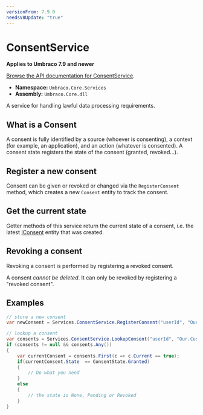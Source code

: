 ```yaml
---
versionFrom: 7.9.0
needsV8Update: "true"
---
```


# ConsentService

**Applies to Umbraco 7.9 and newer**

[Browse the API documentation for ConsentService](https://our.umbraco.com/apidocs/v7/csharp/api/Umbraco.Core.Services.IConsentService.html).

 * **Namespace:** `Umbraco.Core.Services` 
 * **Assembly:** `Umbraco.Core.dll`

A service for handling lawful data processing requirements.

## What is a Consent
A consent is fully identified by a source (whoever is consenting), a context (for example, an application), and an action (whatever is consented).
A consent state registers the state of the consent (granted, revoked...).

## Register a new consent
Consent can be given or revoked or changed via the `RegisterConsent` method, which
creates a new `Consent` entity to track the consent. 

## Get the current state
Getter methods of this service return the current state of a consent, i.e. the latest [IConsent](https://our.umbraco.com/apidocs/v7/csharp/api/Umbraco.Core.Models.IConsent.html)
entity that was created.

## Revoking a consent
Revoking a consent is performed by registering a revoked consent.

A consent *cannot be deleted*.  It can only be revoked by registering a "revoked consent".

## Examples

```c#
// store a new consent
var newConsent = Services.ConsentService.RegisterConsent("userId", "Our.Custom.Umbraco.Plugin", "AllowedToEmail", ConsentState.Granted, "some comments");

// lookup a consent
var consents = Services.ConsentService.LookupConsent("userId", "Our.Custom.Umbraco.Plugin", "AllowedToEmail", sourceStartsWith : true);
if (consents != null && consents.Any()) 
{
    var currentConsent = consents.First(c => c.Current == true);
    if(currentConsent.State  == Consent​State.Granted) 
    {
        // Do what you need
    }
    else 
    {
        // the state is None, Pending or Revoked
    }
}
```
